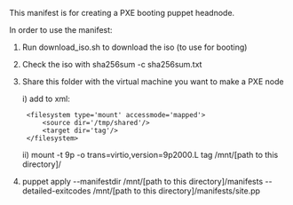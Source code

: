 This manifest is for creating a PXE booting puppet headnode. 

In order to use the manifest:

1) Run download_iso.sh to download the iso (to use for booting)

2) Check the iso with sha256sum -c sha256sum.txt

3) Share this folder with the virtual machine you want to make a PXE node

    i) add to xml:

        <filesystem type='mount' accessmode='mapped'>
            <source dir='/tmp/shared'/>
            <target dir='tag'/>
        </filesystem>

    ii) mount -t 9p -o trans=virtio,version=9p2000.L tag /mnt/[path to this directory]/

4) puppet apply --manifestdir /mnt/[path to this directory]/manifests --detailed-exitcodes /mnt/[path to this directory]/manifests/site.pp

